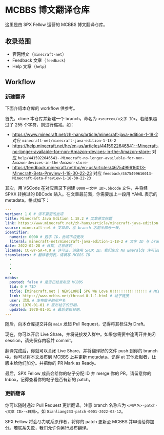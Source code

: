 # MCBBS 博文翻译仓库

这里是由 SPX Fellow 运营的 MCBBS 博文翻译仓库。

## 收录范围

- 官网博文（`minecraft-net`）
- Feedback 文章（`feedback`）
- Help 文章（`help`）

## Workflow

### 新建翻译

下面介绍本仓库的 workflow 供参考。

首先，clone 本仓库并新建一个 branch，命名为 `<source>/<文字 ID>`。若结果超过了 255 个字符，则进行缩减。如：

- <https://www.minecraft.net/zh-hans/article/minecraft-java-edition-1-18-2> 对应 `minecraft-net/minecraft-java-edition-1-18-2`
- <https://help.minecraft.net/hc/en-us/articles/4415922646541--Minecraft-no-longer-available-for-non-Amazon-devices-in-the-Amazon-store-> 对应 `help/4415922646541--Minecraft-no-longer-available-for-non-Amazon-devices-in-the-Amazon-store-`
- <https://feedback.minecraft.net/hc/en-us/articles/4675499616013-Minecraft-Beta-Preview-1-18-30-22-23> 对应 `feedback/4675499616013-Minecraft-Beta-Preview-1-18-30-22-23`

其次，用 VSCode 在对应目录下创建 `0000-<文字 ID>.bbcode` 文件，并将经 SPXX 转换过的 BBCode 贴入。在文章最前面，你需要加上一段用 YAML 表示的 metadata。格式如下：

```yaml
---
verison: 1.0 # 请不要更改此项
title: Minecraft Java Edition 1.18.2 # 文章原文标题
link: https://www.minecraft.net/zh-hans/article/minecraft-java-edition-1-18-2 # 链接
source: minecraft-net # 文章源，与 branch 名前半部分一致。
identifier:
  numeric: 0000 # 数字 ID，此项不应更改
  literal: minecraft-net/minecraft-java-edition-1-18-2 # 文字 ID 与 branch 名一致
date: 2022-02-28 # 日期，注意格式
license: CC-BY-SA-4.0 # 许可证，请使用 SPDX ID。我们定义 No Emeralds 许可证的 ID 为 No-Emeralds-1.0
translators: # 翻译者列表，请填写 MCBBS ID
  -
  -
  -
  -
mcbbs:
  posted: false # 是否已经发布至 MCBBS
  tid: 0 # TID
  title: [Minecraft.net | NEWSLORD] SPG We Love U!!!!!!!!!!!!!!!! # MCBBS 文章标题
  link: https://www.mcbbs.net/thread-0-1-1.html # 帖子链接
  user: 混乱 # 发布帖子的用户名
  date: 1970-01-01 # 发布帖子的日期。
  updated: 1970-01-01 # 最后更新日期。
---
```

随后，向本仓库提交并向 `main` 发起 Pull Request，记得将其标注为 Draft。

现在，你可以开启 Live Share，并将链接发入群中。如果您需要中途离开并关闭 session，请先保存内容并 commit。

翻译完成后，你就可以关闭 Live Share，并将翻译好的文件 push 到你的 branch 中。你可以将本文发布到 MCBBS 上并更新 metadata。记得 at
其他贡献者，让版主给他们加分。并把你的 PR Mark as Ready。

最后，SPX Fellow 成员会给你的帖子分配 ID 并 merge 你的 PR。请留意你的 Inbox，记得查看你的帖子是否有新的 patch。

### 更新翻译

你可以随时通过 Pull Request 更新翻译。注意 branch 名称应为 `<用户名>-patch-<文章 ID>-<日期>`。如 `Dianliang233-patch-0001-2022-03-12`。

SPX Fellow 将会尽力联系原作者，将你的 patch 更新至 MCBBS 并申请给你加分。若联系失败，我们允许你另行发布翻译。
